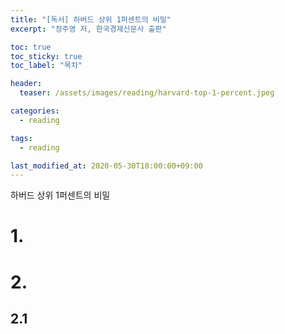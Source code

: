```yaml
---
title: "[독서] 하버드 상위 1퍼센트의 비밀"
excerpt: "정주영 저, 한국경제신문사 출판"

toc: true
toc_sticky: true
toc_label: "목차"

header:
  teaser: /assets/images/reading/harvard-top-1-percent.jpeg

categories:
  - reading

tags:
  - reading

last_modified_at: 2020-05-30T18:00:00+09:00
---
```


하버드 상위 1퍼센트의 비밀

# 1.

# 2. 

## 2.1
